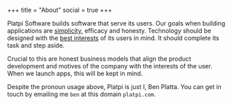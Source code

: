 +++
title = "About"
social = true
+++

Platpi Software builds software that serve its users. Our goals when building applications are <a href="https://www.infoq.com/presentations/Simple-Made-Easy" target="_blank">simplicity</a>, efficacy and honesty. Technology should be designed with the <a href="https://www.calmtech.com" target="_blank">best interests</a> of its users in mind. It should complete its task and step aside.

Crucial to this are honest business models that align the product development and motives of the company with the interests of the user. When we launch apps, this will be kept in mind.

Despite the pronoun usage above, Platpi is just I, Ben Platta. You can get in touch by emailing me `ben` at this domain `platpi.com`.